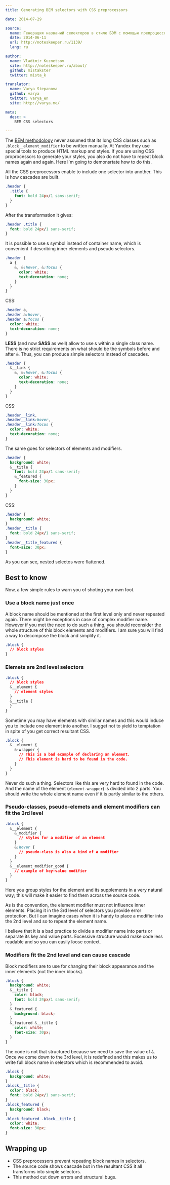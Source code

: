 ```yaml
---
title: Generating BEM selectors with CSS preprocessors

date: 2014-07-29

source:
  name: Генерация названий селекторов в стиле БЭМ с помощью препроцессоров
  date: 2014-06-11
  url: http://noteskeeper.ru/1139/
  lang: ru

author:
  name: Vladimir Kuznetsov
  site: http://noteskeeper.ru/about/
  github: mistakster
  twitter: mista_k

translator:
  name: Varya Stepanova
  github: varya
  twitter: varya_en
  site: http://varya.me/

meta:
  desc: >
    BEM CSS selectors

---
```


The [BEM methodology](http://bem.info/) never assumed that its long CSS classes such as `.block__element_modifier` to
be written manually. At Yandex they use special tools to produce HTML markup and styles. If you are using CSS
proprocessors to generate your styles, you also do not have to repeat block names again and again. Here I'm going to
demonsrtate how to do this.

<!-- cut -->

All the CSS preprocessors enable to include one selector into another. This is how cascades are built.

```css
.header {
  .title {
    font: bold 24px/1 sans-serif;
  }
}
```

After the transformation it gives:

```css
.header .title {
  font: bold 24px/1 sans-serif;
}
```

It is possible to use `&` symbol instead of container name, which is convenient if describing inner elements and pseudo
selectors.

```css
.header {
  a {
    &, &:hover, &:focus {
      color: white;
      text-decoration: none;
    }
  }
}
```

CSS:

```css
.header a,
.header a:hover,
.header a:focus {
  color: white;
  text-decoration: none;
}
```

**LESS** (and now **SASS** as well) allow to use `&` within a single class name. There is no strict requirements on what
should be the symbols before and after `&`. Thus, you can produce simple selectors instead of cascades.

```css
.header {
  &__link {
    &, &:hover, &:focus {
      color: white;
      text-decoration: none;
    }
  }
}
```

CSS:

```css
.header__link,
.header__link:hover,
.header__link:focus {
  color: white;
  text-decoration: none;
}
```

The same goes for selectors of elements and modifiers.

```css
.header {
  background: white;
  &__title {
    font: bold 24px/1 sans-serif;
    &_featured {
      font-size: 30px;
    }
  }
}
```

CSS:

```css
.header {
  background: white;
}
.header__title {
  font: bold 24px/1 sans-serif;
}
.header__title_featured {
  font-size: 30px;
}
```

As you can see, nested selectos were flattened.

## Best to know

Now, a few simple rules to warn you of shoting your own foot.

### Use a block name just once

A block name should be mentioned at the first level only and never repeated again. There might be exceptions in
case of complex modifier name. However if you met the need to do such a thing, you should reconsider the whole structure
of this block elements and modifiers. I am sure you will find a way to decompose the block and simplify it.

```css
.block {
  // block styles
}
```

### Elemets are 2nd level selectors

```css
.block {
  // block styles
  &__element {
    // element styles
  }
  &__title {
  }
}
```

Sometime you may have elements with similar names and this would induce you to include one element into another. I
sugget not to yield to temptation in spite of you get correct resultant CSS.

```css
.block {
  &__element {
    &-wrapper {
      // This is a bad example of declaring an element.
      // This element is hard to be found in the code.
    }
  }
}
```

Never do such a thing. Selectors like this are very hard to found in the code. And the name of the element
(`element-wrapper`) is divided into 2 parts. You should write the whole element name even if it is partly similar to the
others.

### Pseudo-classes, pseudo-elemets andi element modifiers can fit the 3rd level

```css
.block {
  &__element {
    &_modifier {
      // styles for a modifier of an element
    }
    &:hover {
      // pseudo-class is also a kind of a modifier
    }
  }
  &__element_modifier_good {
    // example of key-value modifier
  }
}
```

Here you group styles for the element and its supplements in a very natural way; this will make it easier to find them
across the source code.

As is the convention, the element modifier must not influence inner elements. Placing it in the 3rd level of selectors
you provide error protection. But I can imagine cases when it is handy to place a modifier into the 2nd level and so to
repeat the element name.

I believe that it is a bad practice to divide a modifier name into parts or separate its key and value parts. Excessive
structure would make code less readable and so you can easily loose context.

### Modifiers fit the 2nd level and can cause cascade

Block modifiers are to use for changing their block appearance and the inner elements (not the inner blocks).

```css
.block {
  background: white;
  &__title {
    color: black;
    font: bold 24px/1 sans-serif;
  }
  &_featured {
    background: black;
  }
  &_featured &__title {
    color: white;
    font-size: 30px;
  }
}
```

The code is not that structured because we need to save the value of `&`. Once we come down to the 3rd level, it is
redefined and this makes us to write full block name in selectors which is recommended to avoid.

```css
.block {
  background: white;
}
.block__title {
  color: black;
  font: bold 24px/1 sans-serif;
}
.block_featured {
  background: black;
}
.block_featured .block__title {
  color: white;
  font-size: 30px;
}
```

## Wrapping up
* CSS preprocessors prevent repeating block names in selectors.
* The source code shows cascade but in the resultant CSS it all transforms into simple selectors.
* This method cut down errors and structural bugs.
